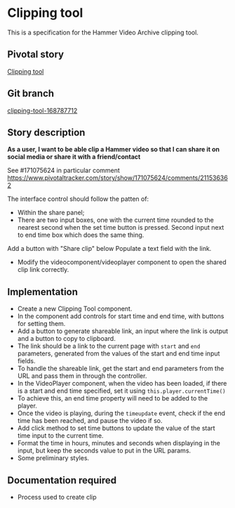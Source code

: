 <!-- Generate a new file using -->
<!-- sed -e "s/\Clipping tool/My story/" -e "s/\168787712/156128780/" -e "s/\clipping-tool-168787712/`git_current_branch`/g" template.md | tee "`git_current_branch`.md" -->

# Clipping tool

This is a specification for the Hammer Video Archive clipping tool.

## Pivotal story

[Clipping tool](https://www.pivotaltracker.com/story/show/168787712)

## Git branch

[clipping-tool-168787712](https://github.com/HammerMuseum/hammer-video/clipping-tool-168787712)

## Story description

**As a user, I want to be able clip a Hammer video so that I can share it on social media or share it with a friend/contact**

See #171075624 in particular comment https://www.pivotaltracker.com/story/show/171075624/comments/211536362

The interface control should follow the patten of:
- Within the share panel;
- There are two input boxes, one with the current time rounded to the nearest second when the set time button is pressed. Second input next to end time box which does the same thing.

Add a button with "Share clip" below
Populate a text field with the link.

- Modify the videocomponent/videoplayer component to open the shared clip link correctly.

## Implementation
* Create a new Clipping Tool component.
* In the component add controls for start time and end time, with buttons for setting them.
* Add a button to generate shareable link, an input where the link is output and a button to copy to clipboard.
* The link should be a link to the current page with `start` and `end` parameters, generated from the values of the start and end time input fields.
* To handle the shareable link, get the start and end parameters from the URL and pass them in through the controller.
* In the VideoPlayer component, when the video has been loaded, if there is a start and end time specified, set it using `this.player.currentTime()`
* To achieve this, an end time property will need to be added to the player.
* Once the video is playing, during the `timeupdate` event, check if the end time has been reached, and pause the video if so.
* Add click method to set time buttons to update the value of the start time input to the current time.
* Format the time in hours, minutes and seconds when displaying in the input, but keep the seconds value to put in the URL params.
* Some preliminary styles.

## Documentation required
- Process used to create clip
